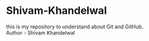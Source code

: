 # Shivam-Khandelwal
this is my repository to understand about Git and GitHub.
<br>
Author - Shivam Khandelwal
